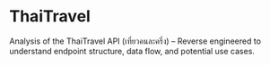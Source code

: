 # ThaiTravel
Analysis of the ThaiTravel API (เที่ยวคนละครึ่ง) – Reverse engineered to understand endpoint structure, data flow, and potential use cases.


